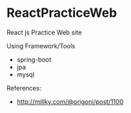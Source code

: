 # ReactPracticeWeb
React js Practice Web site

Using Framework/Tools

* spring-boot
* jpa
* mysql


References:

* http://millky.com/@origoni/post/1100
